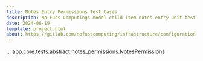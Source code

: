 ```yaml
---
title: Notes Entry Permissions Test Cases
description: No Fuss Computings model child item notes entry unit test cases
date: 2024-06-19
template: project.html
about: https://gitlab.com/nofusscomputing/infrastructure/configuration-management/django_app
---
```


::: app.core.tests.abstract.notes_permissions.NotesPermissions
